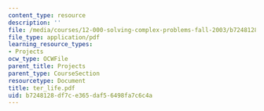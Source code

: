 ```yaml
---
content_type: resource
description: ''
file: /media/courses/12-000-solving-complex-problems-fall-2003/b7248128df7ce365daf56498fa7c6c4a_ter_life.pdf
file_type: application/pdf
learning_resource_types:
- Projects
ocw_type: OCWFile
parent_title: Projects
parent_type: CourseSection
resourcetype: Document
title: ter_life.pdf
uid: b7248128-df7c-e365-daf5-6498fa7c6c4a
---
```

